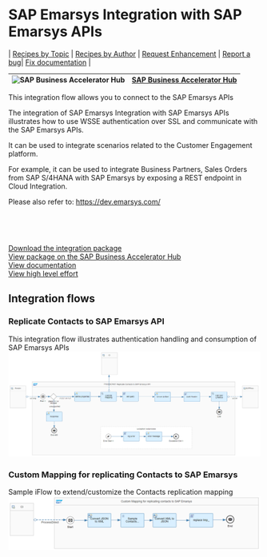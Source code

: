 # SAP Emarsys Integration with SAP Emarsys APIs 

\| [Recipes by Topic](../../readme.md ) \| [Recipes by Author](../../author.md ) \| [Request Enhancement](https://github.com/SAP-samples/cloud-integration-flow/issues/new?assignees=&labels=Recipe%20Fix,enhancement&template=recipe-request.md&title=Improve%20SAP%20Emarsys%20Integration%20with%20SAP%20Emarsys%20APIs) \| [Report a bug](https://github.com/SAP-samples/cloud-integration-flow/issues/new?assignees=&labels=Recipe%20Fix,bug&template=bug_report.md&title=Issue%20with%20SAP%20Emarsys%20Integration%20with%20SAP%20Emarsys%20APIs)\| [Fix documentation](https://github.com/SAP-samples/cloud-integration-flow/issues/new?assignees=&labels=Recipe%20Fix,documentation&template=bug_report.md&title=Docu%20fix%20SAP%20Emarsys%20Integration%20with%20SAP%20Emarsys%20APIs) \| 

 ![SAP Business Accelerator Hub](https://github.com/SAPAPIBusinessHub.png?size=50 ) | [SAP Business Accelerator Hub](https://api.sap.com/allcommunity) | 
 ----|----| 

This integration flow allows you to connect to the SAP Emarsys APIs

<p>The integration of SAP Emarsys Integration with SAP Emarsys APIs illustrates how to use WSSE authentication over SSL and communicate with the SAP Emarsys APIs.</p>
<p>It can be used to integrate scenarios related to&nbsp;the Customer Engagement platform.</p>
<p>For example, it can be used to integrate Business Partners, Sales Orders from SAP S/4HANA with SAP Emarsys by exposing a REST endpoint in Cloud Integration.</p>
<p>Please also refer to: <a href="https://dev.emarsys.com/" rel="nofollow">https://dev.emarsys.com/</a></p>
<p>&nbsp;</p>
<p>&nbsp;</p>

[Download the integration package](SAPEmarsysIntegrationwithSAPEmarsysAPIs.zip)\
[View package on the SAP Business Accelerator Hub](https://api.sap.com/package/SAPEmarsysIntegration)\
[View documentation](EmarsysStarterPack_SampleIntegrationforContactsReplication.pdf)\
[View high level effort](effort.md)
## Integration flows
### Replicate Contacts to SAP Emarsys API 
This integration flow illustrates authentication handling and consumption of SAP Emarsys APIs \
 ![input-image](Replicate_Contacts_to_SAP_Emarsys_API.png)
### Custom Mapping for replicating Contacts to SAP Emarsys 
Sample iFlow to extend/customize the Contacts replication mapping \
 ![input-image](Custom_Mapping_for_replicating_Contacts_to_SAP_Emarsys.png)